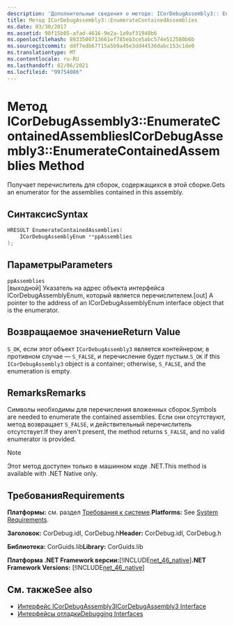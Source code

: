 ```yaml
---
description: 'Дополнительные сведения о методе: ICorDebugAssembly3:: EnumerateContainedAssemblies'
title: Метод ICorDebugAssembly3::EnumerateContainedAssemblies
ms.date: 03/30/2017
ms.assetid: 98f15b05-afad-4616-9e2a-1a9af31948b6
ms.openlocfilehash: 8933500713661ef785eb3ce5abc574e512580b6b
ms.sourcegitcommit: ddf7edb67715a5b9a45e3dd44536dabc153c1de0
ms.translationtype: MT
ms.contentlocale: ru-RU
ms.lasthandoff: 02/06/2021
ms.locfileid: "99754086"
---
```

# <a name="icordebugassembly3enumeratecontainedassemblies-method"></a><span data-ttu-id="528b0-103">Метод ICorDebugAssembly3::EnumerateContainedAssemblies</span><span class="sxs-lookup"><span data-stu-id="528b0-103">ICorDebugAssembly3::EnumerateContainedAssemblies Method</span></span>

<span data-ttu-id="528b0-104">Получает перечислитель для сборок, содержащихся в этой сборке.</span><span class="sxs-lookup"><span data-stu-id="528b0-104">Gets an enumerator for the assemblies contained in this assembly.</span></span>  
  
## <a name="syntax"></a><span data-ttu-id="528b0-105">Синтаксис</span><span class="sxs-lookup"><span data-stu-id="528b0-105">Syntax</span></span>  
  
```cpp  
HRESULT EnumerateContainedAssemblies(  
    ICorDebugAssemblyEnum **ppAssemblies  
);  
```  
  
## <a name="parameters"></a><span data-ttu-id="528b0-106">Параметры</span><span class="sxs-lookup"><span data-stu-id="528b0-106">Parameters</span></span>  

 `ppAssemblies`  
 <span data-ttu-id="528b0-107">[выходной] Указатель на адрес объекта интерфейса ICorDebugAssemblyEnum, который является перечислителем.</span><span class="sxs-lookup"><span data-stu-id="528b0-107">[out] A pointer to the address of an ICorDebugAssemblyEnum interface object that is the enumerator.</span></span>  
  
## <a name="return-value"></a><span data-ttu-id="528b0-108">Возвращаемое значение</span><span class="sxs-lookup"><span data-stu-id="528b0-108">Return Value</span></span>  

 <span data-ttu-id="528b0-109">`S_OK`, если этот объект `ICorDebugAssembly3` является контейнером; в противном случае — `S_FALSE`, и перечисление будет пустым.</span><span class="sxs-lookup"><span data-stu-id="528b0-109">`S_OK` if this `ICorDebugAssembly3` object is a container; otherwise, `S_FALSE`, and the enumeration is empty.</span></span>  
  
## <a name="remarks"></a><span data-ttu-id="528b0-110">Remarks</span><span class="sxs-lookup"><span data-stu-id="528b0-110">Remarks</span></span>  

 <span data-ttu-id="528b0-111">Символы необходимы для перечисления вложенных сборок.</span><span class="sxs-lookup"><span data-stu-id="528b0-111">Symbols are needed to enumerate the contained assemblies.</span></span> <span data-ttu-id="528b0-112">Если они отсутствуют, метод возвращает `S_FALSE`, и действительный перечислитель отсутствует.</span><span class="sxs-lookup"><span data-stu-id="528b0-112">If they aren't present, the method returns `S_FALSE`, and no valid enumerator is provided.</span></span>  
  
> [!NOTE]
> <span data-ttu-id="528b0-113">Этот метод доступен только в машинном коде .NET.</span><span class="sxs-lookup"><span data-stu-id="528b0-113">This method is available with .NET Native only.</span></span>  
  
## <a name="requirements"></a><span data-ttu-id="528b0-114">Требования</span><span class="sxs-lookup"><span data-stu-id="528b0-114">Requirements</span></span>  

 <span data-ttu-id="528b0-115">**Платформы:** см. раздел [Требования к системе](../../get-started/system-requirements.md).</span><span class="sxs-lookup"><span data-stu-id="528b0-115">**Platforms:** See [System Requirements](../../get-started/system-requirements.md).</span></span>  
  
 <span data-ttu-id="528b0-116">**Заголовок:** CorDebug.idl, CorDebug.h</span><span class="sxs-lookup"><span data-stu-id="528b0-116">**Header:** CorDebug.idl, CorDebug.h</span></span>  
  
 <span data-ttu-id="528b0-117">**Библиотека:** CorGuids.lib</span><span class="sxs-lookup"><span data-stu-id="528b0-117">**Library:** CorGuids.lib</span></span>  
  
 <span data-ttu-id="528b0-118">**Платформа .NET Framework версии:**[!INCLUDE[net_46_native](../../../../includes/net-46-native-md.md)]</span><span class="sxs-lookup"><span data-stu-id="528b0-118">**.NET Framework Versions:** [!INCLUDE[net_46_native](../../../../includes/net-46-native-md.md)]</span></span>  
  
## <a name="see-also"></a><span data-ttu-id="528b0-119">См. также</span><span class="sxs-lookup"><span data-stu-id="528b0-119">See also</span></span>

- [<span data-ttu-id="528b0-120">Интерфейс ICorDebugAssembly3</span><span class="sxs-lookup"><span data-stu-id="528b0-120">ICorDebugAssembly3 Interface</span></span>](icordebugassembly3-interface.md)
- [<span data-ttu-id="528b0-121">Интерфейсы отладки</span><span class="sxs-lookup"><span data-stu-id="528b0-121">Debugging Interfaces</span></span>](debugging-interfaces.md)
